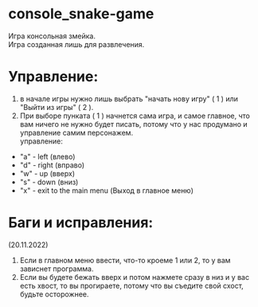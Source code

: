 # console_snake-game
Игра консольная змейка.  
Игра созданная лишь для развлечения.  

# Управление:
1) в начале игры нужно лишь выбрать "начать нову игру" ( 1 ) или "Выйти из игры" ( 2 ).  
2) При выборе пунката ( 1 ) начнется сама игра, и самое главное, что вам ничего не нужно будет писать, потому что у нас продумано и управление самим персонажем.   
управление:  
* "a" - left (влево)  
* "d" - right (вправо)  
* "w" - up  (вверх)  
* "s" - down (вниз)  
* "x" - exit to the main menu (Выход в главное меню)  

# Баги и исправления:
(20.11.2022)  
1. Если в главном меню ввести, что-то кроеме 1 или 2, то у вам зависнет программа.  
2. Если вы будете бежать вверх и потом нажмете сразу в низ и у вас есть хвост, то вы прогираете, потому что вы съедите свой схост, будьте осторожнее.
